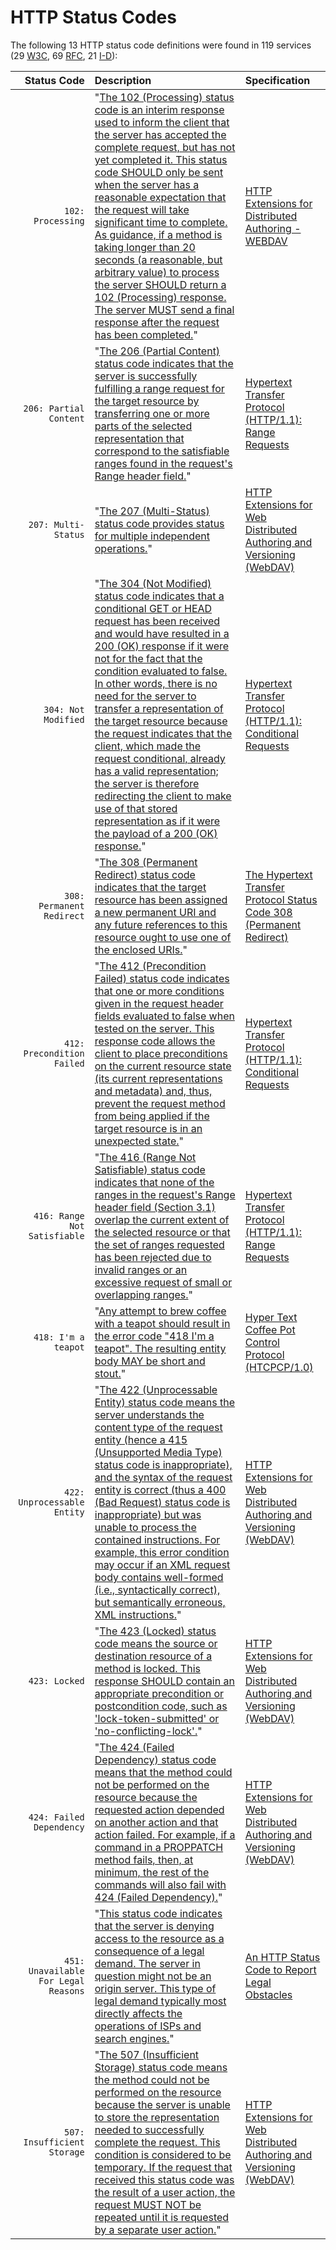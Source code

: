 # HTTP Status Codes

The following 13 HTTP status code definitions were found in 119 services (29 [W3C](../W3C/), 69 [RFC](../IETF/RFC/), 21 [I-D](../IETF/I-D)):

Status Code | Description | Specification
-------: | :---------- | :---
`102: Processing` | "[The 102 (Processing) status code is an interim response used to inform the client that the server has accepted the complete request, but has not yet completed it. This status code SHOULD only be sent when the server has a reasonable expectation that the request will take significant time to complete. As guidance, if a method is taking longer than 20 seconds (a reasonable, but arbitrary value) to process the server SHOULD return a 102 (Processing) response. The server MUST send a final response after the request has been completed.](http://tools.ietf.org/html/rfc2518#section-10.1)" | [HTTP Extensions for Distributed Authoring - WEBDAV](http://tools.ietf.org/html/rfc2518 "This document specifies a set of methods, headers, and content-types ancillary to HTTP/1.1 for the management of resource properties, creation and management of resource collections, namespace manipulation, and resource locking (collision avoidance)." )
`206: Partial Content` | "[The 206 (Partial Content) status code indicates that the server is successfully fulfilling a range request for the target resource by transferring one or more parts of the selected representation that correspond to the satisfiable ranges found in the request's Range header field.](http://tools.ietf.org/html/rfc7233#section-4.1)" | [Hypertext Transfer Protocol (HTTP/1.1): Range Requests](http://tools.ietf.org/html/rfc7233 "The Hypertext Transfer Protocol (HTTP) is an application-level protocol for distributed, collaborative, hypertext information systems. This document defines range requests and the rules for constructing and combining responses to those requests." )
`207: Multi-Status` | "[The 207 (Multi-Status) status code provides status for multiple independent operations.](http://tools.ietf.org/html/rfc4918#section-11.1)" | [HTTP Extensions for Web Distributed Authoring and Versioning (WebDAV)](http://tools.ietf.org/html/rfc4918 "Web Distributed Authoring and Versioning (WebDAV) consists of a set of methods, headers, and content-types ancillary to HTTP/1.1 for the management of resource properties, creation and management of resource collections, URL namespace manipulation, and resource locking (collision avoidance)." )
`304: Not Modified` | "[The 304 (Not Modified) status code indicates that a conditional GET or HEAD request has been received and would have resulted in a 200 (OK) response if it were not for the fact that the condition evaluated to false. In other words, there is no need for the server to transfer a representation of the target resource because the request indicates that the client, which made the request conditional, already has a valid representation; the server is therefore redirecting the client to make use of that stored representation as if it were the payload of a 200 (OK) response.](http://tools.ietf.org/html/rfc7232#section-4.1)" | [Hypertext Transfer Protocol (HTTP/1.1): Conditional Requests](http://tools.ietf.org/html/rfc7232 "The Hypertext Transfer Protocol (HTTP) is an application-level protocol for distributed, collaborative, hypertext information systems. This document defines HTTP/1.1 conditional requests, including metadata header fields for indicating state changes, request header fields for making preconditions on such state, and rules for constructing the responses to a conditional request when one or more preconditions evaluate to false." )
`308: Permanent Redirect` | "[The 308 (Permanent Redirect) status code indicates that the target resource has been assigned a new permanent URI and any future references to this resource ought to use one of the enclosed URIs.](http://tools.ietf.org/html/rfc7538#section-3)" | [The Hypertext Transfer Protocol Status Code 308 (Permanent Redirect)](http://tools.ietf.org/html/rfc7538 "This document specifies the additional Hypertext Transfer Protocol (HTTP) status code 308 (Permanent Redirect)." )
`412: Precondition Failed` | "[The 412 (Precondition Failed) status code indicates that one or more conditions given in the request header fields evaluated to false when tested on the server. This response code allows the client to place preconditions on the current resource state (its current representations and metadata) and, thus, prevent the request method from being applied if the target resource is in an unexpected state.](http://tools.ietf.org/html/rfc7232#section-4.2)" | [Hypertext Transfer Protocol (HTTP/1.1): Conditional Requests](http://tools.ietf.org/html/rfc7232 "The Hypertext Transfer Protocol (HTTP) is an application-level protocol for distributed, collaborative, hypertext information systems. This document defines HTTP/1.1 conditional requests, including metadata header fields for indicating state changes, request header fields for making preconditions on such state, and rules for constructing the responses to a conditional request when one or more preconditions evaluate to false." )
`416: Range Not Satisfiable` | "[The 416 (Range Not Satisfiable) status code indicates that none of the ranges in the request's Range header field (Section 3.1) overlap the current extent of the selected resource or that the set of ranges requested has been rejected due to invalid ranges or an excessive request of small or overlapping ranges.](http://tools.ietf.org/html/rfc7233#section-4.4)" | [Hypertext Transfer Protocol (HTTP/1.1): Range Requests](http://tools.ietf.org/html/rfc7233 "The Hypertext Transfer Protocol (HTTP) is an application-level protocol for distributed, collaborative, hypertext information systems. This document defines range requests and the rules for constructing and combining responses to those requests." )
`418: I'm a teapot` | "[Any attempt to brew coffee with a teapot should result in the error code "418 I'm a teapot". The resulting entity body MAY be short and stout.](http://tools.ietf.org/html/rfc2324#section-2.3.2)" | [Hyper Text Coffee Pot Control Protocol (HTCPCP/1.0)](http://tools.ietf.org/html/rfc2324 "This document describes HTCPCP, a protocol for controlling, monitoring, and diagnosing coffee pots." )
`422: Unprocessable Entity` | "[The 422 (Unprocessable Entity) status code means the server understands the content type of the request entity (hence a 415 (Unsupported Media Type) status code is inappropriate), and the syntax of the request entity is correct (thus a 400 (Bad Request) status code is inappropriate) but was unable to process the contained instructions. For example, this error condition may occur if an XML request body contains well-formed (i.e., syntactically correct), but semantically erroneous, XML instructions.](http://tools.ietf.org/html/rfc4918#section-11.2)" | [HTTP Extensions for Web Distributed Authoring and Versioning (WebDAV)](http://tools.ietf.org/html/rfc4918 "Web Distributed Authoring and Versioning (WebDAV) consists of a set of methods, headers, and content-types ancillary to HTTP/1.1 for the management of resource properties, creation and management of resource collections, URL namespace manipulation, and resource locking (collision avoidance)." )
`423: Locked` | "[The 423 (Locked) status code means the source or destination resource of a method is locked. This response SHOULD contain an appropriate precondition or postcondition code, such as 'lock-token-submitted' or 'no-conflicting-lock'.](http://tools.ietf.org/html/rfc4918#section-11.3)" | [HTTP Extensions for Web Distributed Authoring and Versioning (WebDAV)](http://tools.ietf.org/html/rfc4918 "Web Distributed Authoring and Versioning (WebDAV) consists of a set of methods, headers, and content-types ancillary to HTTP/1.1 for the management of resource properties, creation and management of resource collections, URL namespace manipulation, and resource locking (collision avoidance)." )
`424: Failed Dependency` | "[The 424 (Failed Dependency) status code means that the method could not be performed on the resource because the requested action depended on another action and that action failed. For example, if a command in a PROPPATCH method fails, then, at minimum, the rest of the commands will also fail with 424 (Failed Dependency).](http://tools.ietf.org/html/rfc4918#section-11.4)" | [HTTP Extensions for Web Distributed Authoring and Versioning (WebDAV)](http://tools.ietf.org/html/rfc4918 "Web Distributed Authoring and Versioning (WebDAV) consists of a set of methods, headers, and content-types ancillary to HTTP/1.1 for the management of resource properties, creation and management of resource collections, URL namespace manipulation, and resource locking (collision avoidance)." )
`451: Unavailable For Legal Reasons` | "[This status code indicates that the server is denying access to the resource as a consequence of a legal demand. The server in question might not be an origin server. This type of legal demand typically most directly affects the operations of ISPs and search engines.](http://tools.ietf.org/html/rfc7725#section-3)" | [An HTTP Status Code to Report Legal Obstacles](http://tools.ietf.org/html/rfc7725 "This document specifies a Hypertext Transfer Protocol (HTTP) status code for use when resource access is denied as a consequence of legal demands." )
`507: Insufficient Storage` | "[The 507 (Insufficient Storage) status code means the method could not be performed on the resource because the server is unable to store the representation needed to successfully complete the request. This condition is considered to be temporary. If the request that received this status code was the result of a user action, the request MUST NOT be repeated until it is requested by a separate user action.](http://tools.ietf.org/html/rfc4918#section-11.5)" | [HTTP Extensions for Web Distributed Authoring and Versioning (WebDAV)](http://tools.ietf.org/html/rfc4918 "Web Distributed Authoring and Versioning (WebDAV) consists of a set of methods, headers, and content-types ancillary to HTTP/1.1 for the management of resource properties, creation and management of resource collections, URL namespace manipulation, and resource locking (collision avoidance)." )
